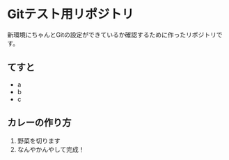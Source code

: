 # Gitテスト用リポジトリ
新環境にちゃんとGitの設定ができているか確認するために作ったリポジトリです。

## てすと
- a
- b
- c

## カレーの作り方
1. 野菜を切ります
2. なんやかんやして完成！
